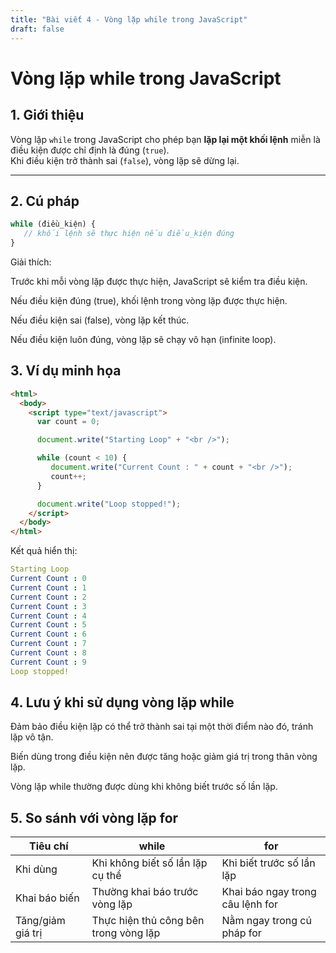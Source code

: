 ```yaml
---
title: "Bài viết 4 - Vòng lặp while trong JavaScript"
draft: false
---
```


# Vòng lặp while trong JavaScript

## 1. Giới thiệu

Vòng lặp `while` trong JavaScript cho phép bạn **lặp lại một khối lệnh** miễn là điều kiện được chỉ định là đúng (`true`).  
Khi điều kiện trở thành sai (`false`), vòng lặp sẽ dừng lại.

---

## 2. Cú pháp

```js
while (điều_kiện) {
   // khối lệnh sẽ thực hiện nếu điều_kiện đúng
}
```
Giải thích:

Trước khi mỗi vòng lặp được thực hiện, JavaScript sẽ kiểm tra điều kiện.

Nếu điều kiện đúng (true), khối lệnh trong vòng lặp được thực hiện.

Nếu điều kiện sai (false), vòng lặp kết thúc.

Nếu điều kiện luôn đúng, vòng lặp sẽ chạy vô hạn (infinite loop).

## 3. Ví dụ minh họa
```html
<html>
  <body>
    <script type="text/javascript">
      var count = 0;

      document.write("Starting Loop" + "<br />");

      while (count < 10) {
         document.write("Current Count : " + count + "<br />");
         count++;
      }

      document.write("Loop stopped!");
    </script>
  </body>
</html>
```
Kết quả hiển thị:

```yaml
Starting Loop
Current Count : 0
Current Count : 1
Current Count : 2
Current Count : 3
Current Count : 4
Current Count : 5
Current Count : 6
Current Count : 7
Current Count : 8
Current Count : 9
Loop stopped!
```
## 4. Lưu ý khi sử dụng vòng lặp while
Đảm bảo điều kiện lặp có thể trở thành sai tại một thời điểm nào đó, tránh lặp vô tận.

Biến dùng trong điều kiện nên được tăng hoặc giảm giá trị trong thân vòng lặp.

Vòng lặp while thường được dùng khi không biết trước số lần lặp.

## 5. So sánh với vòng lặp for
| Tiêu chí          | while                                 | for                              |
| ----------------- | ------------------------------------- | -------------------------------- |
| Khi dùng          | Khi không biết số lần lặp cụ thể      | Khi biết trước số lần lặp        |
| Khai báo biến     | Thường khai báo trước vòng lặp        | Khai báo ngay trong câu lệnh for |
| Tăng/giảm giá trị | Thực hiện thủ công bên trong vòng lặp | Nằm ngay trong cú pháp for       |

